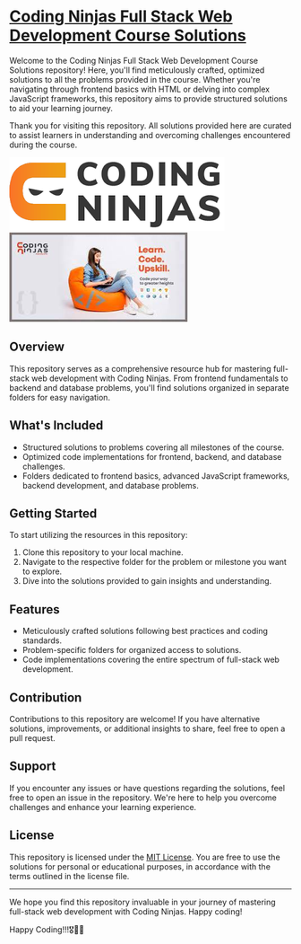 # [Coding Ninjas Full Stack Web Development Course Solutions](https://www.codingninjas.com/)

Welcome to the Coding Ninjas Full Stack Web Development Course Solutions repository! Here, you'll find meticulously crafted, optimized solutions to all the problems provided in the course. Whether you're navigating through frontend basics with HTML or delving into complex JavaScript frameworks, this repository aims to provide structured solutions to aid your learning journey.

Thank you for visiting this repository. All solutions provided here are curated to assist learners in understanding and overcoming challenges encountered during the course.

![Coding ninjas logo](CN-README-banner.png) ![Coding ninjas course banner](CN-README-banner.jpg)

## Overview

This repository serves as a comprehensive resource hub for mastering full-stack web development with Coding Ninjas. From frontend fundamentals to backend and database problems, you'll find solutions organized in separate folders for easy navigation.

## What's Included

- Structured solutions to problems covering all milestones of the course.
- Optimized code implementations for frontend, backend, and database challenges.
- Folders dedicated to frontend basics, advanced JavaScript frameworks, backend development, and database problems.

## Getting Started

To start utilizing the resources in this repository:

1. Clone this repository to your local machine.
2. Navigate to the respective folder for the problem or milestone you want to explore.
3. Dive into the solutions provided to gain insights and understanding.

## Features

- Meticulously crafted solutions following best practices and coding standards.
- Problem-specific folders for organized access to solutions.
- Code implementations covering the entire spectrum of full-stack web development.

## Contribution

Contributions to this repository are welcome! If you have alternative solutions, improvements, or additional insights to share, feel free to open a pull request.

## Support

If you encounter any issues or have questions regarding the solutions, feel free to open an issue in the repository. We're here to help you overcome challenges and enhance your learning experience.

## License

This repository is licensed under the [MIT License](LICENSE). You are free to use the solutions for personal or educational purposes, in accordance with the terms outlined in the license file.

---

We hope you find this repository invaluable in your journey of mastering full-stack web development with Coding Ninjas. Happy coding!

Happy Coding!!!🎖️🚀😇
